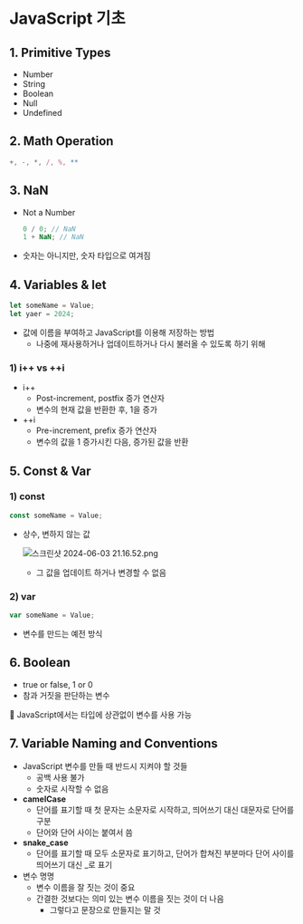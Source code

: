 # JavaScript 기초

## 1. Primitive Types

- Number
- String
- Boolean
- Null
- Undefined

## 2. Math Operation

```jsx
+, -, *, /, %, **
```

## 3. NaN

- Not a Number

  ```jsx
  0 / 0; // NaN
  1 + NaN; // NaN
  ```

- 숫자는 아니지만, 숫자 타입으로 여겨짐

## 4. Variables & let

```jsx
let someName = Value;
let yaer = 2024;
```

- 값에 이름을 부여하고 JavaScript를 이용해 저장하는 방법
  - 나중에 재사용하거나 업데이트하거나 다시 불러올 수 있도록 하기 위해

### **1) i++ vs ++i**

- i++
  - Post-increment, postfix 증가 연산자
  - 변수의 현재 값을 반환한 후, 1을 증가
- ++i
  - Pre-increment, prefix 증가 연산자
  - 변수의 값을 1 증가시킨 다음, 증가된 값을 반환

## 5. Const & Var

### 1) const

```jsx
const someName = Value;
```

- 상수, 변하지 않는 값

  ![스크린샷 2024-06-03 21.16.52.png](https://prod-files-secure.s3.us-west-2.amazonaws.com/c07a89d2-eb34-4064-ae88-37dd3da5bb9e/c22f13d1-f21f-495d-816b-e9f2a60a1022/%E1%84%89%E1%85%B3%E1%84%8F%E1%85%B3%E1%84%85%E1%85%B5%E1%86%AB%E1%84%89%E1%85%A3%E1%86%BA_2024-06-03_21.16.52.png)

  - 그 값을 업데이트 하거나 변경할 수 없음

### 2) var

```jsx
var someName = Value;
```

- 변수를 만드는 예전 방식

## 6. Boolean

- true or false, 1 or 0
- 참과 거짓을 판단하는 변수

<aside>
📌 JavaScript에서는 타입에 상관없이 변수를 사용 가능

</aside>

## 7. Variable Naming and Conventions

- JavaScript 변수를 만들 때 반드시 지켜야 할 것들
  - 공백 사용 불가
  - 숫자로 시작할 수 없음
- **camelCase**
  - 단어를 표기할 때 첫 문자는 소문자로 시작하고, 띄어쓰기 대신 대문자로 단어를 구분
  - 단어와 단어 사이는 붙여서 씀
- **snake_case**
  - 단어를 표기할 때 모두 소문자로 표기하고, 단어가 합쳐진 부분마다 단어 사이를 띄어쓰기 대신 \_로 표기
- 변수 명명
  - 변수 이름을 잘 짓는 것이 중요
  - 간결한 것보다는 의미 있는 변수 이름을 짓는 것이 더 나음
    - 그렇다고 문장으로 만들지는 말 것
